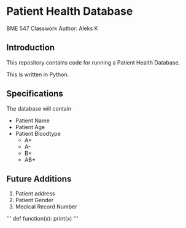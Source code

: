 # Patient Health Database
BME 547 Classwork 
Author: Aleks K 

## Introduction 
This repository contains code for running a Patient Health Database. 

This is written in Python. 

## Specifications 
The database will contain 
* Patient Name
* Patient Age
* Patient Bloodtype 
    - A+
    - A- 
    - B+
    - AB+

## Future Additions
1. Patient address
2. Patient Gender
3. Medical Record Number 

'''
def function(x):
    print(x)
'''
